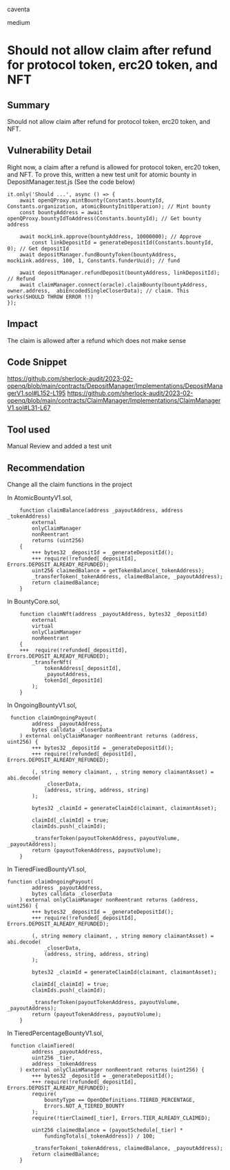 caventa

medium

# Should not allow claim after refund for protocol token, erc20 token, and NFT

## Summary
Should not allow claim after refund for protocol token, erc20 token, and NFT.

## Vulnerability Detail
Right now, a claim after a refund is allowed for protocol token, erc20 token, and NFT.
To prove this, written a new test unit for atomic bounty in DepositManager.test.js (See the code below)

```solidity
it.only('Should ...', async () => {
	await openQProxy.mintBounty(Constants.bountyId, Constants.organization, atomicBountyInitOperation); // Mint bounty
	const bountyAddress = await openQProxy.bountyIdToAddress(Constants.bountyId); // Get bounty address

	await mockLink.approve(bountyAddress, 10000000); // Approve
        const linkDepositId = generateDepositId(Constants.bountyId, 0); // Get depositId
	await depositManager.fundBountyToken(bountyAddress, mockLink.address, 100, 1, Constants.funderUuid); // fund

	await depositManager.refundDeposit(bountyAddress, linkDepositId); // Refund
	await claimManager.connect(oracle).claimBounty(bountyAddress, owner.address,  abiEncodedSingleCloserData); // claim. This works(SHOULD THROW ERROR !!)
});
```

## Impact
The claim is allowed after a refund which does not make sense

## Code Snippet
https://github.com/sherlock-audit/2023-02-openq/blob/main/contracts/DepositManager/Implementations/DepositManagerV1.sol#L152-L195
https://github.com/sherlock-audit/2023-02-openq/blob/main/contracts/ClaimManager/Implementations/ClaimManagerV1.sol#L31-L67

## Tool used
Manual Review and added a test unit

## Recommendation
Change all the claim functions in the project

In AtomicBountyV1.sol,

```solidity
    function claimBalance(address _payoutAddress, address _tokenAddress)
        external
        onlyClaimManager
        nonReentrant
        returns (uint256)
    {
        +++ bytes32 _depositId = _generateDepositId();
        +++ require(!refunded[_depositId], Errors.DEPOSIT_ALREADY_REFUNDED);
        uint256 claimedBalance = getTokenBalance(_tokenAddress);
        _transferToken(_tokenAddress, claimedBalance, _payoutAddress);
        return claimedBalance;
    }
```

In BountyCore.sol,

```solidity
    function claimNft(address _payoutAddress, bytes32 _depositId)
        external
        virtual
        onlyClaimManager
        nonReentrant
    {
    +++  require(!refunded[_depositId], Errors.DEPOSIT_ALREADY_REFUNDED);
        _transferNft(
            tokenAddress[_depositId],
            _payoutAddress,
            tokenId[_depositId]
        );
    }
```

In OngoingBountyV1.sol,

```solidity
 function claimOngoingPayout(
        address _payoutAddress,
        bytes calldata _closerData
    ) external onlyClaimManager nonReentrant returns (address, uint256) {
        +++ bytes32 _depositId = _generateDepositId();
        +++ require(!refunded[_depositId], Errors.DEPOSIT_ALREADY_REFUNDED);

        (, string memory claimant, , string memory claimantAsset) = abi.decode(
            _closerData,
            (address, string, address, string)
        );

        bytes32 _claimId = generateClaimId(claimant, claimantAsset);

        claimId[_claimId] = true;
        claimIds.push(_claimId);

        _transferToken(payoutTokenAddress, payoutVolume, _payoutAddress);
        return (payoutTokenAddress, payoutVolume);
    }
```

In TieredFixedBountyV1.sol,

```solidity
function claimOngoingPayout(
        address _payoutAddress,
        bytes calldata _closerData
    ) external onlyClaimManager nonReentrant returns (address, uint256) {
        +++ bytes32 _depositId = _generateDepositId();
        +++ require(!refunded[_depositId], Errors.DEPOSIT_ALREADY_REFUNDED);

        (, string memory claimant, , string memory claimantAsset) = abi.decode(
            _closerData,
            (address, string, address, string)
        );

        bytes32 _claimId = generateClaimId(claimant, claimantAsset);

        claimId[_claimId] = true;
        claimIds.push(_claimId);

        _transferToken(payoutTokenAddress, payoutVolume, _payoutAddress);
        return (payoutTokenAddress, payoutVolume);
    }
```

In TieredPercentageBountyV1.sol,

```solidity
 function claimTiered(
        address _payoutAddress,
        uint256 _tier,
        address _tokenAddress
    ) external onlyClaimManager nonReentrant returns (uint256) {
        +++ bytes32 _depositId = _generateDepositId();
        +++ require(!refunded[_depositId], Errors.DEPOSIT_ALREADY_REFUNDED);
        require(
            bountyType == OpenQDefinitions.TIERED_PERCENTAGE,
            Errors.NOT_A_TIERED_BOUNTY
        );
        require(!tierClaimed[_tier], Errors.TIER_ALREADY_CLAIMED);

        uint256 claimedBalance = (payoutSchedule[_tier] *
            fundingTotals[_tokenAddress]) / 100;

        _transferToken(_tokenAddress, claimedBalance, _payoutAddress);
        return claimedBalance;
    }
```

